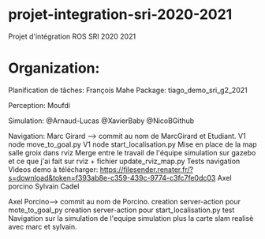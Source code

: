 # projet-integration-sri-2020-2021
Projet d'intégration ROS SRI 2020 2021

# Organization:

Planification de tâches: François Mahe
Package: tiago_demo_sri_g2_2021

Perception: Moufdi

Simulation: 
@Arnaud-Lucas
@XavierBaby
@NicoBGithub

Navigation:
Marc Girard --> commit au nom de MarcGirard et Etudiant. 
	V1 node move_to_goal.py
	V1 node start_localisation.py 
	Mise en place de la map salle groix dans rviz
	Merge entre le travail de l'équipe simulation sur gazebo et ce que j'ai fait sur rviz + fichier update_rviz_map.py
	Tests navigation
	Videos demo à télécharger: https://filesender.renater.fr/?s=download&token=f393ab8e-c359-439c-9774-c3fc7fe0dc03
Axel porcino
Sylvain Cadel

Axel Porcino--> commit au nom de Porcino.
	creation server-action pour mote_to_goal_py
	creation server-action pour start_localisation.py
	test Navigation sur la simulation de l'equipe simulation plus la carte slam realisè avec marc et sylvain.
